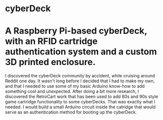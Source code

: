 # cyberDeck
# A Raspberry Pi-based cyberDeck, with an RFID cartridge authentication system and a custom 3D printed enclosure.



I discovered the cyberDeck community by accident, while cruising around Reddit one day. It wasn't long before I decided that I had to make my own, and that I needed to use some of my basic Arduino know-how to add something cool and unexpected. After doing a bit more research, I discovered the RetroCart work that has been used to add 80s and 90s style game cartridge functionality to some cyberDecks. That was exactly what I needed. I would build a small Arduino circuit inside the catridge that would serve as an authentication method for booting up the cyberDeck.
